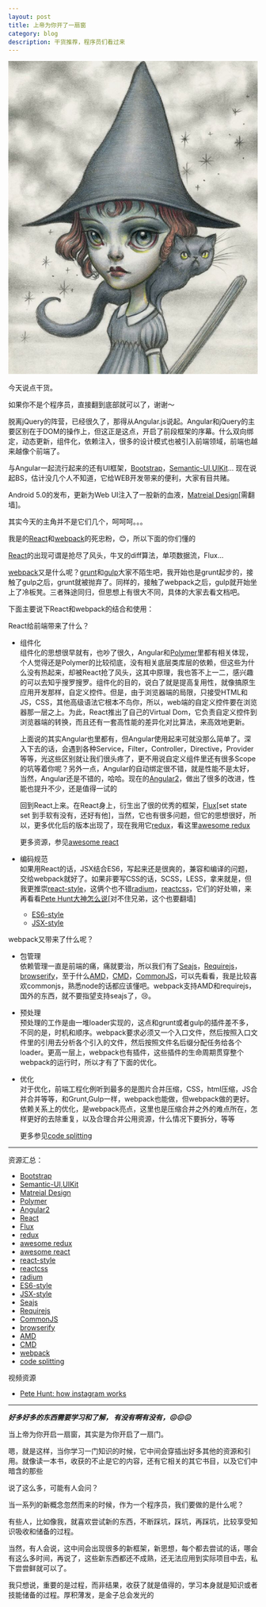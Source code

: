 ```yaml
---
layout: post
title: 上帝为你开了一扇窗
category: blog
description: 干货推荐，程序员们看过来
---
```


![ghost](/images/2015_11/ghost.jpg)

今天说点干货。

如果你不是个程序员，直接翻到底部就可以了，谢谢～

脱离jQuery的阵营，已经很久了，那得从Angular.js说起。Angular和jQuery的主要区别在于DOM的操作上，但这正是这点，开启了前段框架的序幕。什么双向绑定，动态更新，组件化，依赖注入，很多的设计模式也被引入前端领域，前端也越来越像个前端了。

与Angular一起流行起来的还有UI框架，[Bootstrap](http://getbootstrap.com)，[Semantic-UI](http://www.semantic-ui.com),[UIKit](http://getuikit.com)...  现在说起BS，估计没几个人不知道，它给WEB开发带来的便利，大家有目共赌。

Android 5.0的发布，更新为Web UI注入了一股新的血液，[Matreial Design](https://www.google.com/design/spec/material-design/introduction.html)[需翻墙]。

其实今天的主角并不是它们几个，呵呵呵。。。

我是的[React](facebook.github.io/react)和[webpack](https://webpack.github.io/)的死忠粉，😊，所以下面的你们懂的

[React](facebook.github.io/react)的出现可谓是抢尽了风头，牛叉的diff算法，单项数据流，Flux...

[webpack](https://webpack.github.io/)又是什么呢？[grunt](http://gruntjs.com)和[gulp](http://gulpjs.com)大家不陌生吧，我开始也是grunt起步的，接触了gulp之后，grunt就被抛弃了。同样的，接触了webpack之后，gulp就开始坐上了冷板凳。三者殊途同归，但思想上有很大不同，具体的大家去看文档吧。

下面主要说下React和webpack的结合和使用：

React给前端带来了什么？  

* 组件化   
    组件化的思想很早就有，也吵了很久，Angular和[Polymer](https://www.polymer-project.org/1.0/)里都有相关体现，个人觉得还是Polymer的比较彻底，没有相关底层类库层的依赖，但这些为什么没有热起来，却被React抢了风头，这其中原理，我也答不上一二，感兴趣的可以去知乎搜罗搜罗。组件化的目的，说白了就是提高复用性，就像搞原生应用开发那样，自定义控件。但是，由于浏览器端的局限，只接受HTML和JS，CSS，其他高级语法它根本不鸟你，所以，web端的自定义控件要在浏览器那一层之上。为此，React推出了自己的Virtual Dom，它负责自定义控件到浏览器端的转换，而且还有一套高性能的差异化对比算法，来高效地更新。
    
    上面说的其实Angular也里都有，但Angular使用起来可就没那么简单了。深入下去的话，会遇到各种Service，Filter，Controller，Directive，Provider等等，光这些区别就让我们很头疼了，更不用说自定义组件里还有很多Scope的坑等着你呢？另外一点，Angular的自动绑定很不错，就是性能不是太好，当然，Angular还是不错的，哈哈。现在的[Angular2](http://www.angular2.com/)，做出了很多的改进，性能也提升不少，还是值得一试的
    
    回到React上来。在React身上，衍生出了很的优秀的框架，[Flux](https://facebook.github.io/flux/)[set state set 到手软有没有，还好有他]，当然，它也有很多问题，但它的思想很好，所以，更多优化后的版本出现了，现在我用它[redux](https://github.com/rackt/redux)，看这里[awesome redux](https://github.com/xgrommx/awesome-redux)
    
    更多资源，参见[awesome react](https://github.com/enaqx/awesome-react)
    
* 编码规范  
    如果用React的话，JSX结合ES6，写起来还是很爽的，兼容和编译的问题，交给webpack就好了。如果非要写CSS的话，SCSS，LESS，拿来就是，但我更推崇[react-style](https://github.com/js-next/react-style)，这俩个也不错[radium](https://github.com/FormidableLabs/radium)，[reactcss](http://reactcss.com/)，它们的好处嘛，来再看看[Pete Hunt大神怎么说](https://www.youtube.com/watch?v=VkTCL6Nqm6Y&feature=youtu.be)[对不住兄弟，这个也要翻墙]
    
    -  [ES6-style](https://github.com/gf-rd/es6-coding-style)
    -  [JSX-style](https://github.com/petehunt/jsxstyle)

webpack又带来了什么呢？  

* 包管理  
    依赖管理一直是前端的痛，痛就要治，所以我们有了[Seajs](http://seajs.org/)，[Requirejs](http://requirejs.org)，[browserify](http://browserify.org)，至于什么[AMD](https://github.com/amdjs/amdjs-api/wiki/AMD)，[CMD](https://github.com/seajs/seajs/issues/242)，[CommonJS](http://wiki.commonjs.org/wiki/Modules/1.1.1)，可以先看看，我是比较喜欢commonjs，熟悉node的话都应该懂吧。webpack支持AMD和requirejs，国外的东西，就不要指望支持seajs了，😢。
* 预处理  
    预处理的工作是由一堆loader实现的，这点和grunt或者gulp的插件差不多，不同的是，时机和顺序。webpack要求必须又一个入口文件，然后按照入口文件里的引用去分析各个引入的文件，然后按照文件名后缀分配任务给各个loader。更高一层上，webpack也有插件，这些插件的生命周期贯穿整个webpack的运行时，所以才有了下面的优化。
* 优化  
    对于优化，前端工程化例听到最多的是图片合并压缩，CSS，html压缩，JS合并合并等等，和Grunt,Gulp一样，webpack也能做，但webpack做的更好。依赖关系上的优化，是webpack亮点，这里也是压缩合并之外的难点所在，怎样更好的去除重复，以及合理合并公用资源，什么情况下要拆分，等等
    
    更多参见[code splitting](http://webpack.github.io/docs/code-splitting.html)
    
-------
资源汇总：
  
* [Bootstrap](http://getbootstrap.com)  
* [Semantic-UI](http://www.semantic-ui.com),[UIKit](http://getuikit.com) 
* [Matreial Design](https://www.google.com/design/spec/material-design/introduction.html)
* [Polymer](https://www.polymer-project.org/)
* [Angular2](http://www.angular2.com/) 
* [React](facebook.github.io/react)
* [Flux](https://facebook.github.io/flux/)
* [redux](https://github.com/rackt/redux)
* [awesome redux](https://github.com/xgrommx/awesome-redux)
* [awesome react](https://github.com/enaqx/awesome-react)
* [react-style](https://github.com/js-next/react-style)
* [reactcss](http://reactcss.com/)
* [radium](https://github.com/FormidableLabs/radium)
* [ES6-style](https://github.com/gf-rd/es6-coding-style)
* [JSX-style](https://github.com/petehunt/jsxstyle)
* [Seajs](http://seajs.org/)
* [Requirejs](http://requirejs.org)
* [CommonJS](http://wiki.commonjs.org/wiki/Modules/1.1.1)
* [browserify](http://browserify.org)
* [AMD](https://github.com/amdjs/amdjs-api/wiki/AMD)
* [CMD](https://github.com/seajs/seajs/issues/242)
* [webpack](https://webpack.github.io/)
* [code splitting](http://webpack.github.io/docs/code-splitting.html)

视频资源

* [Pete Hunt: how instagram works](https://www.youtube.com/watch?v=VkTCL6Nqm6Y&feature=youtu.be)

-------


***好多好多的东西需要学习和了解， 有没有啊有没有，😖😖😖***

当上帝为你开启一扇窗，其实是为你开启了一扇门。

嗯，就是这样，当你学习一门知识的时候，它中间会穿插出好多其他的资源和引用。就像读一本书，收获的不止是它的内容，还有它相关的其它书目，以及它们中暗含的那些
    
说了这么多，可能有人会问？

当一系列的新概念忽然而来的时候，作为一个程序员，我们要做的是什么呢？

有些人，比如像我，就喜欢尝试新的东西，不断踩坑，踩坑，再踩坑，比较享受知识吸收和储备的过程。

当然，有人会说，这中间会出现很多的新框架，新思想，每个都去尝试的话，哪会有这么多时间，再说了，这些新东西都还不成熟，还无法应用到实际项目中去，私下尝尝鲜就可以了。

我只想说，重要的是过程，而非结果，收获了就是值得的，学习本身就是知识或者技能储备的过程。厚积薄发，是金子总会发光的
